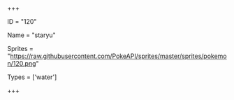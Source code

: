 




+++

ID = "120"

Name = "staryu"

Sprites = "https://raw.githubusercontent.com/PokeAPI/sprites/master/sprites/pokemon/120.png"

Types = ['water']

+++

